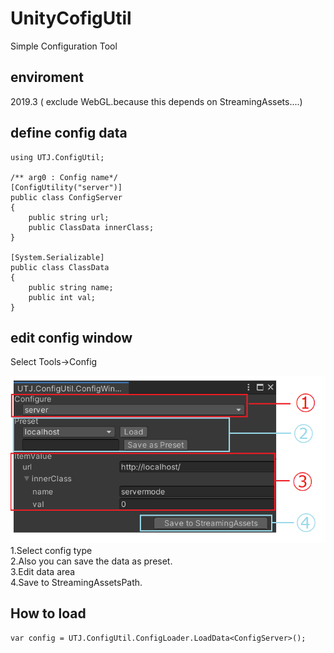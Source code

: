 # UnityCofigUtil
Simple Configuration Tool

## enviroment
2019.3 ( exclude WebGL.because this depends on StreamingAssets....)

## define config data
```
using UTJ.ConfigUtil;

/** arg0 : Config name*/
[ConfigUtility("server")]
public class ConfigServer
{
    public string url;
    public ClassData innerClass;
}

[System.Serializable]
public class ClassData
{
    public string name;
    public int val;
}
```
## edit config window
Select Tools->Config

![ConfigWindow](Documentation~/img/ConfigWindow.png)
1.Select config type<br/>
2.Also you can save the data as preset.<br />
3.Edit data area<br />
4.Save to StreamingAssetsPath. <br/>


## How to load
```
var config = UTJ.ConfigUtil.ConfigLoader.LoadData<ConfigServer>();
```
